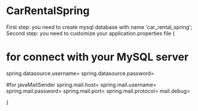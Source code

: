 # CarRentalSpring
First step: you need to create mysql database with name 'car_rental_spring';
Second step: you need to customize your application.properties file 
{
  # for connect with your MySQL server
spring.datasource.username=
spring.datasource.password=
  
  #for javaMailSender
spring.mail.host=
spring.mail.username=
spring.mail.password=
spring.mail.port=
spring.mail.protocol=
mail.debug=
  
}
